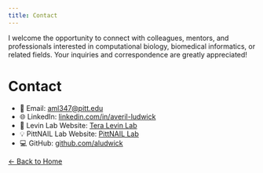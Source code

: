 ```yaml
---
title: Contact
---
```


I welcome the opportunity to connect with colleagues, mentors, and professionals interested in computational biology, biomedical informatics, or related fields. Your inquiries and correspondence are greatly appreciated!

# Contact

- 📧 Email: [aml347@pitt.edu](mailto:aml347@pitt.edu)  
- 🌐 LinkedIn: [linkedin.com/in/averil-ludwick](https://www.linkedin.com/in/averil-ludwick/)  
- 🧪 Levin Lab Website: [Tera Levin Lab](https://www.biology.pitt.edu/levinlab)
- 💡 PittNAIL Lab Website: [PittNAIL Lab](https://pittnail.github.io/)
- 💻 GitHub: [github.com/aludwick](https://github.com/aludwick)


[← Back to Home](index.md)
